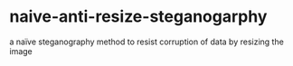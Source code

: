 # naive-anti-resize-steganogarphy
a naïve steganography method to resist corruption of data by resizing the image 
